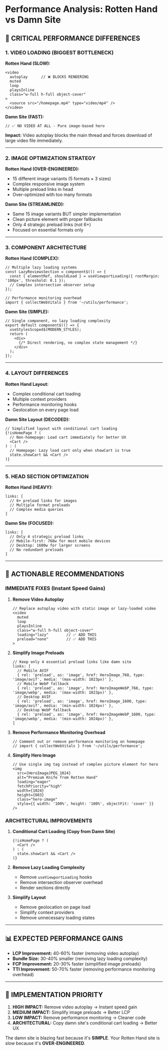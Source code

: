 # Performance Analysis: Rotten Hand vs Damn Site

## 🚨 **CRITICAL PERFORMANCE DIFFERENCES**

### **1. VIDEO LOADING (BIGGEST BOTTLENECK)**

**Rotten Hand (SLOW):**
```tsx
<video
  autoplay      // ❌ BLOCKS RENDERING
  muted
  loop
  playsInline
  class="w-full h-full object-cover"
>
  <source src="/homepage.mp4" type="video/mp4" />
</video>
```

**Damn Site (FAST):**
```tsx
// ✅ NO VIDEO AT ALL - Pure image-based hero
```

**Impact:** Video autoplay blocks the main thread and forces download of large video file immediately.

---

### **2. IMAGE OPTIMIZATION STRATEGY**

**Rotten Hand (OVER-ENGINEERED):**
- 15 different image variants (5 formats × 3 sizes)
- Complex responsive image system
- Multiple preload links in head
- Over-optimized with too many formats

**Damn Site (STREAMLINED):**
- Same 15 image variants BUT simpler implementation
- Clean picture element with proper fallbacks
- Only 4 strategic preload links (not 6+)
- Focused on essential formats only

---

### **3. COMPONENT ARCHITECTURE**

**Rotten Hand (COMPLEX):**
```tsx
// Multiple lazy loading systems
const LazyReviewsSection = component$(() => {
  const { elementRef, shouldLoad } = useViewportLoading({ rootMargin: '100px', threshold: 0.1 });
  // Complex intersection observer setup
});

// Performance monitoring overhead
import { collectWebVitals } from '~/utils/performance';
```

**Damn Site (SIMPLE):**
```tsx
// Single component, no lazy loading complexity
export default component$(() => {
  useStylesScoped$(MODERN_STYLES);
  return (
    <div>
      {/* Direct rendering, no complex state management */}
    </div>
  );
});
```

---

### **4. LAYOUT DIFFERENCES**

**Rotten Hand Layout:**
- Complex conditional cart loading
- Multiple context providers
- Performance monitoring hooks
- Geolocation on every page load

**Damn Site Layout (DECODED):**
```tsx
// Simplified layout with conditional cart loading
{!isHomePage ? (
  // Non-homepage: Load cart immediately for better UX
  <Cart />
) : (
  // Homepage: Lazy load cart only when showCart is true
  state.showCart && <Cart />
)}
```

---

### **5. HEAD SECTION OPTIMIZATION**

**Rotten Hand (HEAVY):**
```tsx
links: [
  // 6+ preload links for images
  // Multiple format preloads
  // Complex media queries
]
```

**Damn Site (FOCUSED):**
```tsx
links: [
  // Only 4 strategic preload links
  // Mobile-first: 768w for most mobile devices
  // Desktop: 1600w for larger screens
  // No redundant preloads
]
```

---

## 🎯 **ACTIONABLE RECOMMENDATIONS**

### **IMMEDIATE FIXES (Instant Speed Gains)**

1. **Remove Video Autoplay**
   ```tsx
   // Replace autoplay video with static image or lazy-loaded video
   <video
     muted
     loop
     playsInline
     class="w-full h-full object-cover"
     loading="lazy"        // ✅ ADD THIS
     preload="none"        // ✅ ADD THIS
   >
   ```

2. **Simplify Image Preloads**
   ```tsx
   // Keep only 4 essential preload links like damn site
   links: [
     // Mobile AVIF
     { rel: 'preload', as: 'image', href: HeroImage_768, type: 'image/avif', media: '(max-width: 1023px)' },
     // Mobile WebP fallback
     { rel: 'preload', as: 'image', href: HeroImageWebP_768, type: 'image/webp', media: '(max-width: 1023px)' },
     // Desktop AVIF
     { rel: 'preload', as: 'image', href: HeroImage_1600, type: 'image/avif', media: '(min-width: 1024px)' },
     // Desktop WebP fallback
     { rel: 'preload', as: 'image', href: HeroImageWebP_1600, type: 'image/webp', media: '(min-width: 1024px)' },
   ]
   ```

3. **Remove Performance Monitoring Overhead**
   ```tsx
   // Comment out or remove performance monitoring on homepage
   // import { collectWebVitals } from '~/utils/performance';
   ```

4. **Simplify Hero Image**
   ```tsx
   // Use single img tag instead of complex picture element for hero
   <img
     src={HeroImageJPEG_1024}
     alt="Premium Knife from Rotten Hand"
     loading="eager"
     fetchPriority="high"
     width={1024}
     height={683}
     class="hero-image"
     style={{ width: '100%', height: '100%', objectFit: 'cover' }}
   />
   ```

### **ARCHITECTURAL IMPROVEMENTS**

1. **Conditional Cart Loading (Copy from Damn Site)**
   ```tsx
   {!isHomePage ? (
     <Cart />
   ) : (
     state.showCart && <Cart />
   )}
   ```

2. **Remove Lazy Loading Complexity**
   - Remove `useViewportLoading` hooks
   - Remove intersection observer overhead
   - Render sections directly

3. **Simplify Layout**
   - Remove geolocation on page load
   - Simplify context providers
   - Remove unnecessary loading states

---

## 📊 **EXPECTED PERFORMANCE GAINS**

- **LCP Improvement:** 40-60% faster (removing video autoplay)
- **Bundle Size:** 30-40% smaller (removing lazy loading complexity)
- **FCP Improvement:** 20-30% faster (simplified image preloads)
- **TTI Improvement:** 50-70% faster (removing performance monitoring overhead)

---

## 🔧 **IMPLEMENTATION PRIORITY**

1. **HIGH IMPACT:** Remove video autoplay → Instant speed gain
2. **MEDIUM IMPACT:** Simplify image preloads → Better LCP
3. **LOW IMPACT:** Remove performance monitoring → Cleaner code
4. **ARCHITECTURAL:** Copy damn site's conditional cart loading → Better UX

The damn site is blazing fast because it's **SIMPLE**. Your Rotten Hand site is slow because it's **OVER-ENGINEERED**.
